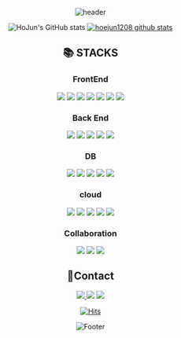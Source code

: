 <div align=center> 
  
  ![header](https://capsule-render.vercel.app/api?type=waving&color=gradient&customColorList=20&height=200&text="Hello%20I'm%20HoJun")

</div>

<div align=center> 

  ![HoJun's GitHub stats](https://github-readme-stats.vercel.app/api?username=hoejun1208&show_icons=true&theme=buefy&include_all_commits=true)
  [![hoejun1208 github stats](https://github-readme-stats.vercel.app/api/top-langs/?username=hoejun1208&show_icons=true&hide_border=true&title_color=8e72dc&icon_color=004386&layout=compact)](https://github.com/hoejun1208)

</div>

<div align=center> 

 ## 📚 STACKS

  ### FrontEnd

  <img src="https://img.shields.io/badge/html5-E34F26?style=for-the-badge&logo=html5&logoColor=white"> 
  <img src="https://img.shields.io/badge/css-1572B6?style=for-the-badge&logo=css3&logoColor=white"> 
  <img src="https://img.shields.io/badge/javascript-F7DF1E?style=for-the-badge&logo=javascript&logoColor=black"> 
  <img src="https://img.shields.io/badge/react-61DAFB?style=for-the-badge&logo=react&logoColor=black"> 
  <img src="https://img.shields.io/badge/react native-61DAFB?style=for-the-badge&logo=react&logoColor=black"> 
  <img src="https://img.shields.io/badge/vue.js-4FC08D?style=for-the-badge&logo=vue.js&logoColor=white"> 
  <img src="https://img.shields.io/badge/flutter-02569B?style=for-the-badge&logo=flutter&logoColor=white">
  
  <br>

  ### Back End

  <img src="https://img.shields.io/badge/java-007396?style=for-the-badge&logo=java&logoColor=white"> 
  <img src="https://img.shields.io/badge/python-3776AB?style=for-the-badge&logo=python&logoColor=white"> 
  <img src="https://img.shields.io/badge/spring-6DB33F?style=for-the-badge&logo=spring&logoColor=white"> 
  <img src="https://img.shields.io/badge/spring boot-6DB33F?style=for-the-badge&logo=springboot&logoColor=white"> 
  <img src="https://img.shields.io/badge/flask-000000?style=for-the-badge&logo=flask&logoColor=white">
  
  <br>

  ### DB
  
  <img src="https://img.shields.io/badge/oracle-F80000?style=for-the-badge&logo=oracle&logoColor=white"> 
  <img src="https://img.shields.io/badge/mysql-4479A1?style=for-the-badge&logo=mysql&logoColor=white"> 
  <img src="https://img.shields.io/badge/mongoDB-47A248?style=for-the-badge&logo=MongoDB&logoColor=white">
  <img src="https://img.shields.io/badge/firebase-FFCA28?style=for-the-badge&logo=firebase&logoColor=white">
  <img src="https://img.shields.io/badge/postgresql-4169E1?style=for-the-badge&logo=postgresql&logoColor=white">
  <br>

  ### cloud
  
  <img src="https://img.shields.io/badge/amazon rds-527FFF?style=for-the-badge&logo=amazonrds&logoColor=white"> 
  <img src="https://img.shields.io/badge/amazon s3-569A31?style=for-the-badge&logo=amazons3&logoColor=white">
  <img src="https://img.shields.io/badge/amazon ec2-FF9900?style=for-the-badge&logo=amazonec2&logoColor=white">
  <img src="https://img.shields.io/badge/surge-9BF0E1?style=for-the-badge&logo=surge&logoColor=white">
  <img src="https://img.shields.io/badge/cloudtype-000000?style=for-the-badge&logo=cloudtype&logoColor=white">

  ### Collaboration
  
  <img src="https://img.shields.io/badge/github-181717?style=for-the-badge&logo=github&logoColor=white">
  <img src="https://img.shields.io/badge/notion-000000?style=for-the-badge&logo=notion&logoColor=white">
  <img src="https://img.shields.io/badge/slack-4A154B?style=for-the-badge&logo=slack&logoColor=white">
  
  <br>

  
</div>

<div align=center> 

  ## 📲Contact
  <a href="mailto:hoejun1208@sunmoon.ac.kr"> <img src="https://img.shields.io/badge/gmail-D14836?style=for-the-badge&logo=gmail&logoColor=white&link=mailto:hoejun1208@sunmoon.ac.kr"> </a>
  <a href="https://code-escape.tistory.com" target="_blank"><img src="https://img.shields.io/badge/티스토리 블로그-f75748?style=for-the-badge&logo=tistory&logoColor=black"/></a>
  <a href="https://boatneck-cycle-933.notion.site/bc1a3326f8dd447fbadb80cdeb90518a?pvs=4" target="_blank"><img src="https://img.shields.io/badge/notion 포트폴리오-000000?style=for-the-badge&logo=notion&logoColor=white"></a>
  
</div>

<div align=center> 

  [![Hits](https://hits.seeyoufarm.com/api/count/incr/badge.svg?url=https%3A%2F%2Fgithub.com%2Fhoejun1208&count_bg=%2379C83D&title_bg=%23555555&icon=github.svg&icon_color=%23E7E7E7&title=Views&edge_flat=false)](https://hits.seeyoufarm.com)

</div>

<div align=center> 
  
  ![Footer](https://capsule-render.vercel.app/api?type=waving&color=gradient&customColorList=20&height=200&section=footer)

</div>
